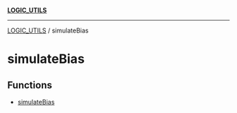 [**LOGIC_UTILS**](../README.md)

***

[LOGIC_UTILS](../README.md) / simulateBias

# simulateBias

## Functions

- [simulateBias](functions/simulateBias.md)
